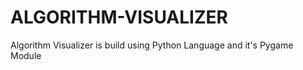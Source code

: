 ALGORITHM-VISUALIZER
====================

Algorithm Visualizer is build using Python Language and it's Pygame Module
